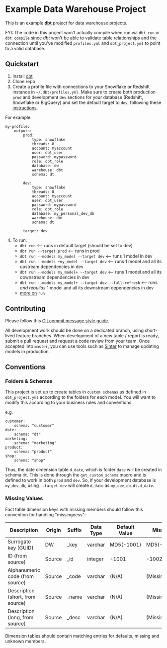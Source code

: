 # Example Data Warehouse Project

This is an example [__dbt__](https://www.getdbt.com/) project for data warehouse projects.

FYI: The code in this project won't actually compile when run via `dbt run` or `dbt compile` since *dbt* won't be able to validate table relationships and the connection until you've modified `profiles.yml` and `dbt_project.yml` to point to a valid database.

## Quickstart

1. Install [dbt](https://docs.getdbt.com/docs/installation)
2. Clone repo
3. Create a profile file with connections to your Snowflake or Redshift instance in `~/.dbt/profiles.yml`. Make sure to create both production `prod` and development `dev` sections for your database (Redshift, Snowflake or BigQuery) and set the default target to `dev`, following these [instructions](https://docs.getdbt.com/docs/configure-your-profile).

For example:
```
my-profile:
    outputs:
        prod:
            type: snowflake
            threads: 8
            account: myaccount
            user: dbt_user
            password: mypassword
            role: dbt_role
            database: dw
            warehouse: dbt
            schema: dt

        dev:
            type: snowflake
            threads: 8
            account: myaccount
            user: dbt_user
            password: mypassword
            role: dbt_role
            database: my_personal_dev_db
            warehouse: dbt
            schema: dt

        target: dev
```
4. To run:
    - `dbt run` <-- runs in default target (should be set to dev)
    - `dbt run --target prod` <-- runs in prod
    - `dbt run --models my_model --target dev` <-- runs 1 model in dev
    - `dbt run --models +my_model --target dev` <-- runs 1 model and all its upstream dependencies in dev
    - `dbt run --models my_model+ --target dev` <-- runs 1 model and all its downstream dependencies in dev
    - `dbt run --models my_model+ --target dev --full-refresh` <-- runs *and rebuilds* 1 model and all its downstream dependencies in dev
    - [more on](https://docs.getdbt.com/v0.10/reference#run) `run`

## Contributing

Please follow this [Git commit message style guide](https://chris.beams.io/posts/git-commit/).

All development work should be done on a dedicated branch, using short-lived feature branches. When development of a new table / report is ready, submit a pull request and request a code review from your team. Once accepted into `master`, you can use tools such as [Sinter](https://www.sinterdata.com/) to manage updating models in production.

## Conventions
### Folders & Schemas
This project is set up to create tables in `custom schemas` as defined in `dbt_project.yml` according to the folders for each model. You will want to modify this according to your business rules and conventions.

e.g.
```
customer:
    schema: "customer"
date:
    schema: "dt"
marketing:
    schema: "marketing"
product:
    schema: "product"
shop:
    schema: "shop"
```

Thus, the date dimension table `d_date`, which is folder `date` will be created in schema `dt`.
This is done through the `get_custom_schema` macro and is defined to work in both `prod` and `dev`.
So, if your development database is `my_dev_db`, using `--target dev` will create `d_date` as `my_dev_db.dt.d_date`.

### Missing Values
Fact table dimension keys with missing members should follow this convention for handling "missingness":

| Description                      | Origin | Suffix | Data Type | Default Value | Missing    | Unknown    |
|----------------------------------|--------|--------|-----------|---------------|------------|------------|
| Surrogate key (GUID)             | DW     | _key   | varchar   | MD5(-1001)    | MD5(-1002) | MD5(-1003) |
| ID (from source)                 | Source | _id    | integer   | -1001         | -1002      | -1003      |
| Alphanumeric code (from source)  | Source | _code  | varchar   | (N/A)         | (Missing)  | (Unknown)  |
| Description (short, from source) | Source | _name  | varchar   | (N/A)         | (Missing)  | (Unknown)  |
| Description (long, from source)  | Source | _desc  | varchar   | (N/A)         | (Missing)  | (Unknown)  |

Dimension tables should contain matching entries for defaults, missing and unknown members.
